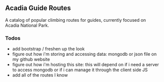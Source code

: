 ## Acadia Guide Routes
A catalog of popular climbing routes for guides, currently focused on Acadia National Park.

### Todos
- add bootstrap / freshen up the look
- figure out how i'm storing and accessing data: mongodb or json file on my github website
- figure out how i'm hosting this site: this will depend on if i need a server to access mongodb or if i can manage it through the client side JS
- add all of the routes I know 